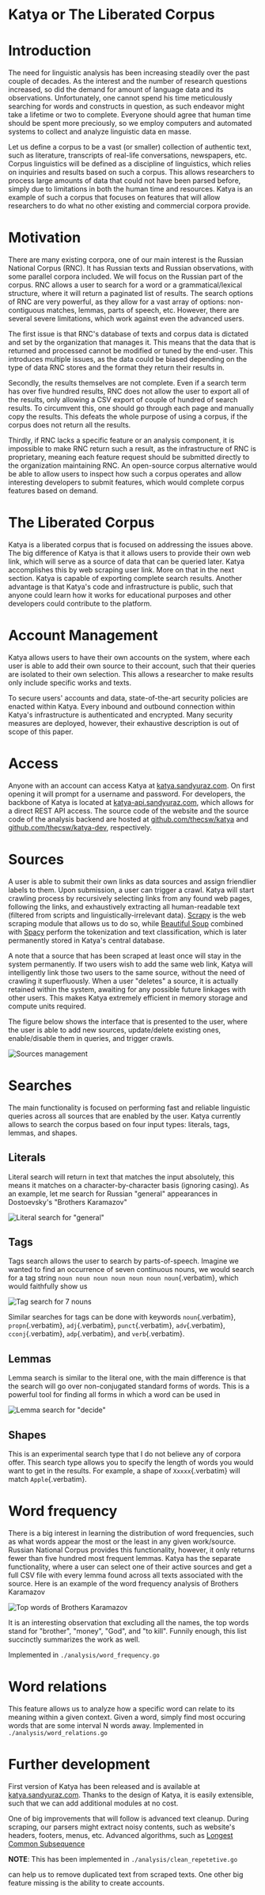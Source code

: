 # Katya or The Liberated Corpus

# Introduction

The need for linguistic analysis has been increasing steadily over the
past couple of decades. As the interest and the number of research
questions increased, so did the demand for amount of language data and
its observations. Unfortunately, one cannot spend his time meticulously
searching for words and constructs in question, as such endeavor might
take a lifetime or two to complete. Everyone should agree that human
time should be spent more preciously, so we employ computers and
automated systems to collect and analyze linguistic data en masse.

Let us define a corpus to be a vast (or smaller) collection of authentic
text, such as literature, transcripts of real-life conversations,
newspapers, etc. Corpus linguistics will be defined as a discipline of
linguistics, which relies on inquiries and results based on such a
corpus. This allows researchers to process large amounts of data that
could not have been parsed before, simply due to limitations in both the
human time and resources. Katya is an example of such a corpus that
focuses on features that will allow researchers to do what no other
existing and commercial corpora provide.

# Motivation

There are many existing corpora, one of our main interest is the Russian
National Corpus (RNC). It has Russian texts and Russian observations,
with some parallel corpora included. We will focus on the Russian part
of the corpus. RNC allows a user to search for a word or a
grammatical/lexical structure, where it will return a paginated list of
results. The search options of RNC are very powerful, as they allow for
a vast array of options: non-contiguous matches, lemmas, parts of
speech, etc. However, there are several severe limitations, which work
against even the advanced users.

The first issue is that RNC\'s database of texts and corpus data is
dictated and set by the organization that manages it. This means that
the data that is returned and processed cannot be modified or tuned by
the end-user. This introduces multiple issues, as the data could be
biased depending on the type of data RNC stores and the format they
return their results in.

Secondly, the results themselves are not complete. Even if a search term
has over five hundred results, RNC does not allow the user to export all
of the results, only allowing a CSV export of couple of hundred of
search results. To circumvent this, one should go through each page and
manually copy the results. This defeats the whole purpose of using a
corpus, if the corpus does not return all the results.

Thirdly, if RNC lacks a specific feature or an analysis component, it is
impossible to make RNC return such a result, as the infrastructure of
RNC is proprietary, meaning each feature request should be submitted
directly to the organization maintaining RNC. An open-source corpus
alternative would be able to allow users to inspect how such a corpus
operates and allow interesting developers to submit features, which
would complete corpus features based on demand.

# The Liberated Corpus

Katya is a liberated corpus that is focused on addressing the issues
above. The big difference of Katya is that it allows users to provide
their own web link, which will serve as a source of data that can be
queried later. Katya accomplishes this by web scraping user link. More
on that in the next section. Katya is capable of exporting complete
search results. Another advantage is that Katya\'s code and
infrastructure is public, such that anyone could learn how it works for
educational purposes and other developers could contribute to the
platform.

# Account Management

Katya allows users to have their own accounts on the system, where each
user is able to add their own source to their account, such that their
queries are isolated to their own selection. This allows a researcher to
make results only include specific works and texts.

To secure users\' accounts and data, state-of-the-art security policies
are enacted within Katya. Every inbound and outbound connection within
Katya\'s infrastructure is authenticated and encrypted. Many security
measures are deployed, however, their exhaustive description is out of
scope of this paper.

# Access

Anyone with an account can access Katya at
[katya.sandyuraz.com](https://katya.sandyuraz.com). On first opening it
will prompt for a username and password. For developers, the backbone of
Katya is located at
[katya-api.sandyuraz.com](https://katya-api.sandyuraz.com), which allows
for a direct REST API access. The source code of the website and the
source code of the analysis backend are hosted at
[github.com/thecsw/katya](https://github.com/thecsw/katya) and
[github.com/thecsw/katya-dev](https://github.com/thecsw/katya-dev),
respectively.

# Sources

A user is able to submit their own links as data sources and assign
friendlier labels to them. Upon submission, a user can trigger a crawl.
Katya will start crawling process by recursively selecting links from
any found web pages, following the links, and exhaustively extracting
all human-readable text (filtered from scripts and
linguistically-irrelevant data). [Scrapy](https://scrapy.org) is the web
scraping module that allows us to do so, while [Beautiful
Soup](https://beautiful-soup-4.readthedocs.io/en/latest/) combined with
[Spacy](https://spacy.io) perform the tokenization and text
classification, which is later permanently stored in Katya\'s central
database.

A note that a source that has been scraped at least once will stay in
the system permanently. If two users wish to add the same web link,
Katya will intelligently link those two users to the same source,
without the need of crawling it superfluously. When a user \"deletes\" a
source, it is actually retained within the system, awaiting for any
possible future linkages with other users. This makes Katya extremely
efficient in memory storage and compute units required.

The figure below shows the interface that is presented to the user,
where the user is able to add new sources, update/delete existing ones,
enable/disable them in queries, and trigger crawls.

![Sources management](./docs/sources.png)

# Searches

The main functionality is focused on performing fast and reliable
linguistic queries across all sources that are enabled by the user.
Katya currently allows to search the corpus based on four input types:
literals, tags, lemmas, and shapes.

## Literals

Literal search will return in text that matches the input absolutely,
this means it matches on a character-by-character basis (ignoring
casing). As an example, let me search for Russian \"general\"
appearances in Dostoevsky\'s \"Brothers Karamazov\"

![Literal search for \"general\"](./docs/general.png)

## Tags

Tags search allows the user to search by parts-of-speech. Imagine we
wanted to find an occurrence of seven continuous nouns, we would search
for a tag string `noun noun noun noun noun noun noun`{.verbatim}, which
would faithfully show us

![Tag search for 7 nouns](./docs/7noun.png)

Similar searches for tags can be done with keywords `noun`{.verbatim},
`propn`{.verbatim}, `adj`{.verbatim}, `punct`{.verbatim},
`adv`{.verbatim}, `cconj`{.verbatim}, `adp`{.verbatim}, and
`verb`{.verbatim}.

## Lemmas

Lemma search is similar to the literal one, with the main difference is
that the search will go over non-conjugated standard forms of words.
This is a powerful tool for finding all forms in which a word can be
used in

![Lemma search for \"decide\"](./docs/decide.png)

## Shapes

This is an experimental search type that I do not believe any of corpora
offer. This search type allows you to specify the length of words you
would want to get in the results. For example, a shape of
`Xxxxx`{.verbatim} will match `Apple`{.verbatim}.

# Word frequency

There is a big interest in learning the distribution of word
frequencies, such as what words appear the most or the least in any
given work/source. Russian National Corpus provides this functionality,
however, it only returns fewer than five hundred most frequent lemmas.
Katya has the separate functionality, where a user can select one of
their active sources and get a full CSV file with every lemma found
across all texts associated with the source. Here is an example of the
word frequency analysis of Brothers Karamazov

![Top words of Brothers Karamazov](./docs/brothers.png)

It is an interesting observation that excluding all the names, the top
words stand for \"brother\", \"money\", \"God\", and \"to kill\".
Funnily enough, this list succinctly summarizes the work as well.

Implemented in `./analysis/word_frequency.go`

# Word relations

This feature allows us to analyze how a specific word can relate to
its meaning within a given context. Given a word, simply find most
occuring words that are some interval N words away. Implemented in
`./analysis/word_relations.go`

# Further development

First version of Katya has been released and is available at
[katya.sandyuraz.com](https://katya.sandyuraz.com). Thanks to the design
of Katya, it is easily extensible, such that we can add additional
modules at no cost. 

One of big improvements that will follow is advanced
text cleanup. During scraping, our parsers might extract noisy contents,
such as website\'s headers, footers, menus, etc. Advanced algorithms,
such as [Longest Common
Subsequence](https://en.wikipedia.org/wiki/Longest_common_subsequence_problem)

**NOTE**: This has been implemented in `./analysis/clean_repetetive.go`

can help us to remove duplicated text from scraped texts. One other big
feature missing is the ability to create accounts.
